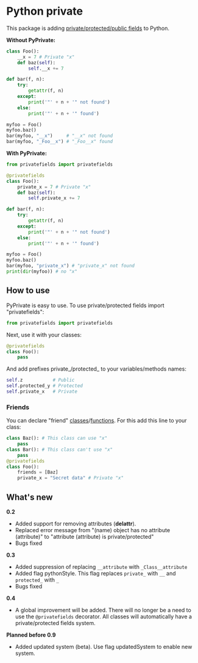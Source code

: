 # Python private

This package is adding [private/protected/public fields](https://en.wikipedia.org/wiki/Access_modifiers) to Python.

**Without PyPrivate:**
```python
class Foo():
	__x = 7 # Private "x"
	def baz(self):
		self.__x += 7

def bar(f, n):
	try:
		getattr(f, n)
	except:
		print('"' + n + '" not found')
	else:
		print('"' + n + '" found')

myfoo = Foo()
myfoo.baz()
bar(myfoo, "__x")     # "__x" not found
bar(myfoo, "_Foo__x") # "_Foo__x" found
```
**With PyPrivate:**
```python
from privatefields import privatefields

@privatefields
class Foo():
	private_x = 7 # Private "x"
	def baz(self):
		self.private_x += 7

def bar(f, n):
	try:
		getattr(f, n)
	except:
		print('"' + n + '" not found')
	else:
		print('"' + n + '" found')

myfoo = Foo()
myfoo.baz()
bar(myfoo, "private_x") # "private_x" not found
print(dir(myfoo)) # no "x"
```

## How to use

PyPrivate is easy to use. To use private/protected fields import "privatefields":
```python
from privatefields import privatefields
```
Next, use it with your classes:
```python
@privatefields
class Foo():
	pass
```
And add prefixes private_/protected_ to your variables/methods names:
```python
self.z           # Public
self.protected_y # Protected
self.private_x   # Private
```

### Friends

You can declare "friend" [classes](https://en.wikipedia.org/wiki/Friend_class)/[functions](https://en.wikipedia.org/wiki/Friend_function). For this add this line to your class:
```python
class Baz(): # This class can use "x"
	pass
class Bar(): # This class can't use "x"
	pass
@privatefields
class Foo():
	friends = [Baz]
	private_x = "Secret data" # Private "x"
```

## What's new

**0.2**
* Added support for removing attributes (__delattr__).
* Replaced error message from "(name) object has no attribute (attribute)" to "attribute (attribute) is private/protected"
* Bugs fixed

**0.3**
* Added suppression of replacing `__attribute` with `_Class__attribute`
* Added flag pythonStyle. This flag replaces `private_` with `__` and `protected_` with `_`
* Bugs fixed

**0.4**
* A global improvement will be added. There will no longer be a need to use the `@privatefields` decorator. All classes will automatically have a private/protected fields system.

**Planned before 0.9**
* Added updated system (beta). Use flag updatedSystem to enable new system.
